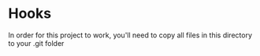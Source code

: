 # Hooks 
In order for this project to work, you'll need to copy all files in this directory
to your .git folder

[//]: # (TODO: create a task to move them)